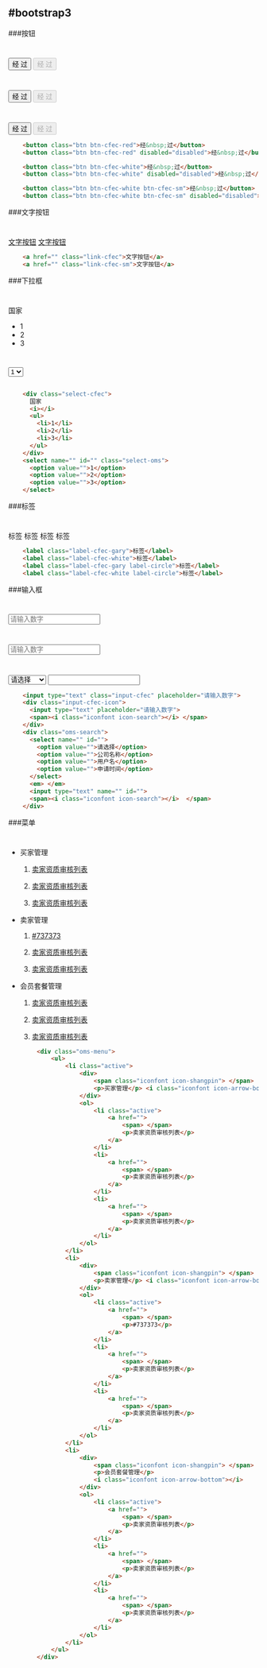 #bootstrap3
--------------------------

###按钮

<div style="margin-top: 40px;">
    <button class="btn btn-cfec-red">经&nbsp;过</button>
    <button class="btn btn-cfec-red" disabled="disabled">经&nbsp;过</button>
  </div>
  <div style="margin-top: 40px;">
    <button class="btn btn-cfec-white">经&nbsp;过</button>
    <button class="btn btn-cfec-white" disabled="disabled">经&nbsp;过</button>
  </div>
  <div style="margin-top: 40px;">
    <button class="btn btn-cfec-white btn-cfec-sm">经&nbsp;过</button>
    <button class="btn btn-cfec-white btn-cfec-sm" disabled="disabled">经&nbsp;过</button>
  </div>

```html
    <button class="btn btn-cfec-red">经&nbsp;过</button>
    <button class="btn btn-cfec-red" disabled="disabled">经&nbsp;过</button>

    <button class="btn btn-cfec-white">经&nbsp;过</button>
    <button class="btn btn-cfec-white" disabled="disabled">经&nbsp;过</button>

    <button class="btn btn-cfec-white btn-cfec-sm">经&nbsp;过</button>
    <button class="btn btn-cfec-white btn-cfec-sm" disabled="disabled">经&nbsp;过</button>
```
###文字按钮

<div style="margin-top: 40px;">
    <a href="" class="link-cfec">文字按钮</a>
    <a href="" class="link-cfec-sm">文字按钮</a>
</div>

```html
    <a href="" class="link-cfec">文字按钮</a>
    <a href="" class="link-cfec-sm">文字按钮</a>
```

###下拉框

<div style="margin-top: 40px;">
    <div class="select-cfec">
      国家
      <i></i> 
      <ul>
        <li>1</li>
        <li>2</li>
        <li>3</li>
      </ul>
    </div>
  </div>

  <div style="margin-top: 40px;">
    <select name="" id="" class="select-oms">
      <option value="">1</option>
      <option value="">2</option>
      <option value="">3</option>
    </select>
  </div>


```html

    <div class="select-cfec">
      国家
      <i></i> 
      <ul>
        <li>1</li>
        <li>2</li>
        <li>3</li>
      </ul>
    </div>
    <select name="" id="" class="select-oms">
      <option value="">1</option>
      <option value="">2</option>
      <option value="">3</option>
    </select>

```

###标签

<div style="margin-top: 40px;">
    <label class="label-cfec-gary">标签</label>
    <label class="label-cfec-white">标签</label>
    <label class="label-cfec-gary label-circle">标签</label>
    <label class="label-cfec-white label-circle">标签</label>
  </div>

```html
    <label class="label-cfec-gary">标签</label>
    <label class="label-cfec-white">标签</label>
    <label class="label-cfec-gary label-circle">标签</label>
    <label class="label-cfec-white label-circle">标签</label>
```
###输入框

<div style="margin-top: 40px;">
    <input type="text" class="input-cfec" placeholder="请输入数字"> </div>

  <div style="margin-top: 40px;">
    <div class="input-cfec-icon">
      <input type="text" placeholder="请输入数字">
      <span><i class="iconfont icon-search"></i> </span>
    </div>
  </div>

  <div style="margin-top: 40px;">
    <div class="oms-search">
      <select name="" id="">
        <option value="">请选择</option>
        <option value="">公司名称</option>
        <option value="">用户名</option>
        <option value="">申请时间</option>
      </select>
      <em> </em>
      <input type="text" name="" id="">
      <span><i class="iconfont icon-search"></i>  </span>
    </div>
  </div>


```html
    <input type="text" class="input-cfec" placeholder="请输入数字"> 
    <div class="input-cfec-icon">
      <input type="text" placeholder="请输入数字">
      <span><i class="iconfont icon-search"></i> </span>
    </div>
    <div class="oms-search">
      <select name="" id="">
        <option value="">请选择</option>
        <option value="">公司名称</option>
        <option value="">用户名</option>
        <option value="">申请时间</option>
      </select>
      <em> </em>
      <input type="text" name="" id="">
      <span><i class="iconfont icon-search"></i>  </span>
    </div>
```


###菜单
<div style="margin-top: 40px;">
        <div class="oms-menu">
            <ul>
                <li class="active">
                    <div>
                        <span class="iconfont icon-shangpin"> </span>
                        <p>买家管理</p> <i class="iconfont icon-arrow-bottom"></i>
                    </div>
                    <ol>
                        <li class="active">
                            <a href="">
                                <span> </span>
                                <p>卖家资质审核列表</p>
                            </a>
                        </li>
                        <li>
                            <a href="">
                                <span> </span>
                                <p>卖家资质审核列表</p>
                            </a>
                        </li>
                        <li>
                            <a href="">
                                <span> </span>
                                <p>卖家资质审核列表</p>
                            </a>
                        </li>
                    </ol>
                </li>
                <li>
                    <div>
                        <span class="iconfont icon-shangpin"> </span>
                        <p>卖家管理</p> <i class="iconfont icon-arrow-bottom"></i>
                    </div>
                    <ol>
                        <li class="active">
                            <a href="">
                                <span> </span>
                                <p>#737373</p>
                            </a>
                        </li>
                        <li>
                            <a href="">
                                <span> </span>
                                <p>卖家资质审核列表</p>
                            </a>
                        </li>
                        <li>
                            <a href="">
                                <span> </span>
                                <p>卖家资质审核列表</p>
                            </a>
                        </li>
                    </ol>
                </li>
                <li>
                    <div>
                        <span class="iconfont icon-shangpin"> </span>
                        <p>会员套餐管理</p>
                        <i class="iconfont icon-arrow-bottom"></i>
                    </div>
                    <ol>
                        <li class="active">
                            <a href="">
                                <span> </span>
                                <p>卖家资质审核列表</p>
                            </a>
                        </li>
                        <li>
                            <a href="">
                                <span> </span>
                                <p>卖家资质审核列表</p>
                            </a>
                        </li>
                        <li>
                            <a href="">
                                <span> </span>
                                <p>卖家资质审核列表</p>
                            </a>
                        </li>
                    </ol>
                </li>
            </ul>
        </div>
    </div>


```html
        <div class="oms-menu">
            <ul>
                <li class="active">
                    <div>
                        <span class="iconfont icon-shangpin"> </span>
                        <p>买家管理</p> <i class="iconfont icon-arrow-bottom"></i>
                    </div>
                    <ol>
                        <li class="active">
                            <a href="">
                                <span> </span>
                                <p>卖家资质审核列表</p>
                            </a>
                        </li>
                        <li>
                            <a href="">
                                <span> </span>
                                <p>卖家资质审核列表</p>
                            </a>
                        </li>
                        <li>
                            <a href="">
                                <span> </span>
                                <p>卖家资质审核列表</p>
                            </a>
                        </li>
                    </ol>
                </li>
                <li>
                    <div>
                        <span class="iconfont icon-shangpin"> </span>
                        <p>卖家管理</p> <i class="iconfont icon-arrow-bottom"></i>
                    </div>
                    <ol>
                        <li class="active">
                            <a href="">
                                <span> </span>
                                <p>#737373</p>
                            </a>
                        </li>
                        <li>
                            <a href="">
                                <span> </span>
                                <p>卖家资质审核列表</p>
                            </a>
                        </li>
                        <li>
                            <a href="">
                                <span> </span>
                                <p>卖家资质审核列表</p>
                            </a>
                        </li>
                    </ol>
                </li>
                <li>
                    <div>
                        <span class="iconfont icon-shangpin"> </span>
                        <p>会员套餐管理</p>
                        <i class="iconfont icon-arrow-bottom"></i>
                    </div>
                    <ol>
                        <li class="active">
                            <a href="">
                                <span> </span>
                                <p>卖家资质审核列表</p>
                            </a>
                        </li>
                        <li>
                            <a href="">
                                <span> </span>
                                <p>卖家资质审核列表</p>
                            </a>
                        </li>
                        <li>
                            <a href="">
                                <span> </span>
                                <p>卖家资质审核列表</p>
                            </a>
                        </li>
                    </ol>
                </li>
            </ul>
        </div>
 
```